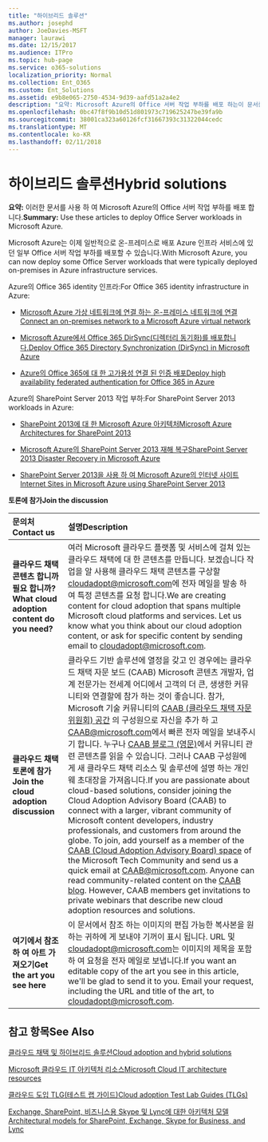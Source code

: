 ```yaml
---
title: "하이브리드 솔루션"
ms.author: josephd
author: JoeDavies-MSFT
manager: laurawi
ms.date: 12/15/2017
ms.audience: ITPro
ms.topic: hub-page
ms.service: o365-solutions
localization_priority: Normal
ms.collection: Ent_O365
ms.custom: Ent_Solutions
ms.assetid: e9b8e065-2750-4534-9d39-aafd51a2a4e2
description: "요약: Microsoft Azure의 Office 서버 작업 부하를 배포 하는이 문서를 사용 합니다."
ms.openlocfilehash: 0bc47f8f9b10d51d801973c719625247be39fa9b
ms.sourcegitcommit: 38001ca323a60126fcf31667393c31322044cedc
ms.translationtype: MT
ms.contentlocale: ko-KR
ms.lasthandoff: 02/11/2018
---
```

# <a name="hybrid-solutions"></a><span data-ttu-id="e240b-103">하이브리드 솔루션</span><span class="sxs-lookup"><span data-stu-id="e240b-103">Hybrid solutions</span></span>

 <span data-ttu-id="e240b-104">**요약:** 이러한 문서를 사용 하 여 Microsoft Azure의 Office 서버 작업 부하를 배포 합니다.</span><span class="sxs-lookup"><span data-stu-id="e240b-104">**Summary:** Use these articles to deploy Office Server workloads in Microsoft Azure.</span></span>
  
<span data-ttu-id="e240b-105">Microsoft Azure는 이제 일반적으로 온-프레미스로 배포 Azure 인프라 서비스에 있던 일부 Office 서버 작업 부하를 배포할 수 있습니다.</span><span class="sxs-lookup"><span data-stu-id="e240b-105">With Microsoft Azure, you can now deploy some Office Server workloads that were typically deployed on-premises in Azure infrastructure services.</span></span>
  
<span data-ttu-id="e240b-106">Azure의 Office 365 identity 인프라:</span><span class="sxs-lookup"><span data-stu-id="e240b-106">For Office 365 identity infrastructure in Azure:</span></span>
  
- [<span data-ttu-id="e240b-107">Microsoft Azure 가상 네트워크에 연결 하는 온-프레미스 네트워크에 연결</span><span class="sxs-lookup"><span data-stu-id="e240b-107">Connect an on-premises network to a Microsoft Azure virtual network</span></span>](connect-an-on-premises-network-to-a-microsoft-azure-virtual-network.md)
    
- [<span data-ttu-id="e240b-108">Microsoft Azure에서 Office 365 DirSync(디렉터리 동기화)를 배포합니다.</span><span class="sxs-lookup"><span data-stu-id="e240b-108">Deploy Office 365 Directory Synchronization (DirSync) in Microsoft Azure</span></span>](deploy-office-365-directory-synchronization-dirsync-in-microsoft-azure.md)
    
- [<span data-ttu-id="e240b-109">Azure의 Office 365에 대 한 고가용성 연결 된 인증 배포</span><span class="sxs-lookup"><span data-stu-id="e240b-109">Deploy high availability federated authentication for Office 365 in Azure</span></span>](deploy-high-availability-federated-authentication-for-office-365-in-azure.md)
    
<span data-ttu-id="e240b-110">Azure의 SharePoint Server 2013 작업 부하:</span><span class="sxs-lookup"><span data-stu-id="e240b-110">For SharePoint Server 2013 workloads in Azure:</span></span>
  
- [<span data-ttu-id="e240b-111">SharePoint 2013에 대 한 Microsoft Azure 아키텍처</span><span class="sxs-lookup"><span data-stu-id="e240b-111">Microsoft Azure Architectures for SharePoint 2013</span></span>](microsoft-azure-architectures-for-sharepoint-2013.md)
    
- [<span data-ttu-id="e240b-112">Microsoft Azure의 SharePoint Server 2013 재해 복구</span><span class="sxs-lookup"><span data-stu-id="e240b-112">SharePoint Server 2013 Disaster Recovery in Microsoft Azure</span></span>](sharepoint-server-2013-disaster-recovery-in-microsoft-azure.md)
    
- [<span data-ttu-id="e240b-113">SharePoint Server 2013을 사용 하 여 Microsoft Azure의 인터넷 사이트</span><span class="sxs-lookup"><span data-stu-id="e240b-113">Internet Sites in Microsoft Azure using SharePoint Server 2013</span></span>](internet-sites-in-microsoft-azure-using-sharepoint-server-2013.md)
  
    
<span data-ttu-id="e240b-114">**토론에 참가**</span><span class="sxs-lookup"><span data-stu-id="e240b-114">**Join the discussion**</span></span>

|<span data-ttu-id="e240b-115">**문의처**</span><span class="sxs-lookup"><span data-stu-id="e240b-115">**Contact us**</span></span>|<span data-ttu-id="e240b-116">**설명**</span><span class="sxs-lookup"><span data-stu-id="e240b-116">**Description**</span></span>|
|:-----|:-----|
|<span data-ttu-id="e240b-117">**클라우드 채택 콘텐츠 합니까 필요 합니까?**</span><span class="sxs-lookup"><span data-stu-id="e240b-117">**What cloud adoption content do you need?**</span></span> <br/> |<span data-ttu-id="e240b-p101">여러 Microsoft 클라우드 플랫폼 및 서비스에 걸쳐 있는 클라우드 채택에 대 한 콘텐츠를 만듭니다. 보겠습니다 작업을 알 사용해 클라우드 채택 콘텐츠를 구상할 [cloudadopt@microsoft.com](mailto:cloudadopt@microsoft.com?Subject=[Cloud%20Adoption%20Content%20Feedback]:%20)에 전자 메일을 발송 하 여 특정 콘텐츠를 요청 합니다.</span><span class="sxs-lookup"><span data-stu-id="e240b-p101">We are creating content for cloud adoption that spans multiple Microsoft cloud platforms and services. Let us know what you think about our cloud adoption content, or ask for specific content by sending email to [cloudadopt@microsoft.com](mailto:cloudadopt@microsoft.com?Subject=[Cloud%20Adoption%20Content%20Feedback]:%20).  </span></span><br/> |
|<span data-ttu-id="e240b-120">**클라우드 채택 토론에 참가**</span><span class="sxs-lookup"><span data-stu-id="e240b-120">**Join the cloud adoption discussion**</span></span> <br/> |<span data-ttu-id="e240b-p102">클라우드 기반 솔루션에 열정을 갖고 인 경우에는 클라우드 채택 자문 보드 (CAAB) Microsoft 콘텐츠 개발자, 업계 전문가는 전세계 어디에서 고객의 더 큰, 생생한 커뮤니티와 연결할에 참가 하는 것이 좋습니다. 참가, Microsoft 기술 커뮤니티의 [CAAB (클라우드 채택 자문 위원회) 공간](https://aka.ms/caab) 의 구성원으로 자신을 추가 하 고 [CAAB@microsoft.com](mailto:caab@microsoft.com?Subject=I%20just%20joined%20the%20Cloud%20Adoption%20Advisory%20Board!)에서 빠른 전자 메일을 보내주시기 합니다. 누구나 [CAAB 블로그 (영문)](https://blogs.technet.com/b/solutions_advisory_board/)에서 커뮤니티 관련 콘텐츠를 읽을 수 있습니다. 그러나 CAAB 구성원에 게 새 클라우드 채택 리소스 및 솔루션에 설명 하는 개인 웨 초대장을 가져옵니다.</span><span class="sxs-lookup"><span data-stu-id="e240b-p102">If you are passionate about cloud-based solutions, consider joining the Cloud Adoption Advisory Board (CAAB) to connect with a larger, vibrant community of Microsoft content developers, industry professionals, and customers from around the globe. To join, add yourself as a member of the [CAAB (Cloud Adoption Advisory Board) space](https://aka.ms/caab) of the Microsoft Tech Community and send us a quick email at [CAAB@microsoft.com](mailto:caab@microsoft.com?Subject=I%20just%20joined%20the%20Cloud%20Adoption%20Advisory%20Board!). Anyone can read community-related content on the [CAAB blog](https://blogs.technet.com/b/solutions_advisory_board/). However, CAAB members get invitations to private webinars that describe new cloud adoption resources and solutions.  </span></span><br/> |
|<span data-ttu-id="e240b-124">**여기에서 참조 하 여 아트 가져오기**</span><span class="sxs-lookup"><span data-stu-id="e240b-124">**Get the art you see here**</span></span> <br/> |<span data-ttu-id="e240b-p103">이 문서에서 참조 하는 이미지의 편집 가능한 복사본을 원하는 귀하에 게 보내야 기꺼이 표시 됩니다. URL 및 [cloudadopt@microsoft.com](mailto:cloudadopt@microsoft.com?subject=[Art%20Request]:%20)는 이미지의 제목을 포함 하 여 요청을 전자 메일로 보냅니다.</span><span class="sxs-lookup"><span data-stu-id="e240b-p103">If you want an editable copy of the art you see in this article, we'll be glad to send it to you. Email your request, including the URL and title of the art, to [cloudadopt@microsoft.com](mailto:cloudadopt@microsoft.com?subject=[Art%20Request]:%20).  </span></span><br/> |
   
## <a name="see-also"></a><span data-ttu-id="e240b-127">참고 항목</span><span class="sxs-lookup"><span data-stu-id="e240b-127">See Also</span></span>

[<span data-ttu-id="e240b-128">클라우드 채택 및 하이브리드 솔루션</span><span class="sxs-lookup"><span data-stu-id="e240b-128">Cloud adoption and hybrid solutions</span></span>](cloud-adoption-and-hybrid-solutions.md)
  
[<span data-ttu-id="e240b-129">Microsoft 클라우드 IT 아키텍처 리소스</span><span class="sxs-lookup"><span data-stu-id="e240b-129">Microsoft Cloud IT architecture resources</span></span>](microsoft-cloud-it-architecture-resources.md)
  
[<span data-ttu-id="e240b-130">클라우드 도입 TLG(테스트 랩 가이드)</span><span class="sxs-lookup"><span data-stu-id="e240b-130">Cloud adoption Test Lab Guides (TLGs)</span></span>](cloud-adoption-test-lab-guides-tlgs.md)
  
[<span data-ttu-id="e240b-131">Exchange, SharePoint, 비즈니스용 Skype 및 Lync에 대한 아키텍처 모델</span><span class="sxs-lookup"><span data-stu-id="e240b-131">Architectural models for SharePoint, Exchange, Skype for Business, and Lync</span></span>](architectural-models-for-sharepoint-exchange-skype-for-business-and-lync.md)


